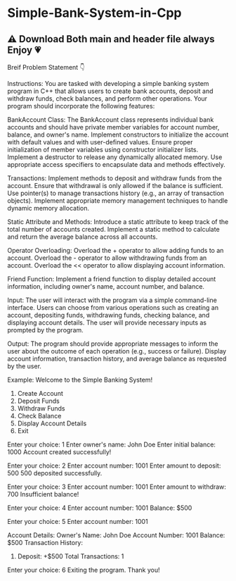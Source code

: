 # Simple-Bank-System-in-Cpp

⚠ Download Both main and header file always
Enjoy 💗
---------------------------------------------


Breif Problem Statement 👇

Instructions:
You are tasked with developing a simple banking system program in C++ that allows users to create bank accounts, deposit and withdraw funds, check balances, and perform other operations. Your program should incorporate the following features:

BankAccount Class:
The BankAccount class represents individual bank accounts and should have private member variables for account number, balance, and owner's name.
Implement constructors to initialize the account with default values and with user-defined values. Ensure proper initialization of member variables using constructor initializer lists.
Implement a destructor to release any dynamically allocated memory.
Use appropriate access specifiers to encapsulate data and methods effectively.

Transactions:
Implement methods to deposit and withdraw funds from the account. Ensure that withdrawal is only allowed if the balance is sufficient.
Use pointer(s) to manage transactions history (e.g., an array of transaction objects). Implement appropriate memory management techniques to handle dynamic memory allocation.

Static Attribute and Methods:
Introduce a static attribute to keep track of the total number of accounts created.
Implement a static method to calculate and return the average balance across all accounts.

Operator Overloading:
Overload the + operator to allow adding funds to an account.
Overload the - operator to allow withdrawing funds from an account.
Overload the << operator to allow displaying account information.

Friend Function:
Implement a friend function to display detailed account information, including owner's name, account number, and balance.

Input:
The user will interact with the program via a simple command-line interface.
Users can choose from various operations such as creating an account, depositing funds, withdrawing funds, checking balance, and displaying account details.
The user will provide necessary inputs as prompted by the program.

Output:
The program should provide appropriate messages to inform the user about the outcome of each operation (e.g., success or failure).
Display account information, transaction history, and average balance as requested by the user.


Example:
Welcome to the Simple Banking System!

1. Create Account
2. Deposit Funds
3. Withdraw Funds
4. Check Balance
5. Display Account Details
6. Exit

Enter your choice: 1
Enter owner's name: John Doe
Enter initial balance: 1000
Account created successfully!

Enter your choice: 2
Enter account number: 1001
Enter amount to deposit: 500
500 deposited successfully.

Enter your choice: 3
Enter account number: 1001
Enter amount to withdraw: 700
Insufficient balance!

Enter your choice: 4
Enter account number: 1001
Balance: $500

Enter your choice: 5
Enter account number: 1001

Account Details:
Owner's Name: John Doe
Account Number: 1001
Balance: $500
Transaction History:
1. Deposit: +$500
Total Transactions: 1

Enter your choice: 6
Exiting the program. Thank you!
